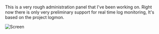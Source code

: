 This is a very rough administration panel that I've been working on. Right now there is only very preliminary support for real time log monitoring, It's based on the project logmon.

![Screen](https://dl.dropbox.com/u/56403373/Screenshots/XPKFy.png)
